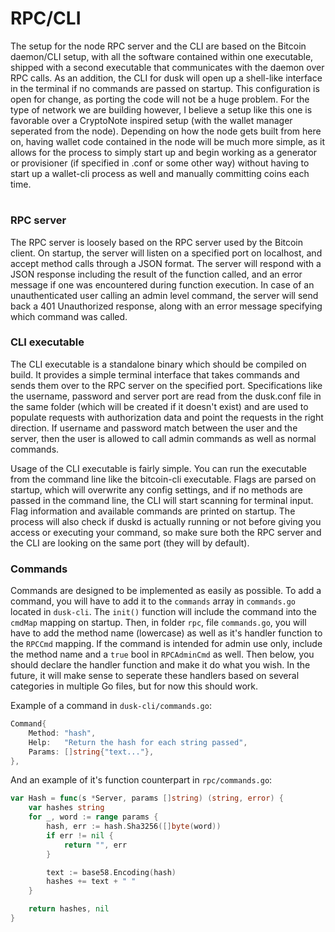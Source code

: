 # RPC/CLI

The setup for the node RPC server and the CLI are based on the Bitcoin daemon/CLI setup, with all the software contained within one executable, shipped with a second executable that communicates with the daemon over RPC calls. As an addition, the CLI for dusk will open up a shell-like interface in the terminal if no commands are passed on startup. This configuration is open for change, as porting the code will not be a huge problem. For the type of network we are building however, I believe a setup like this one is favorable over a CryptoNote inspired setup (with the wallet manager seperated from the node). Depending on how the node gets built from here on, having wallet code contained in the node will be much more simple, as it allows for the process to simply start up and begin working as a generator or provisioner (if specified in .conf or some other way) without having to start up a wallet-cli process as well and manually committing coins each time.

#

### RPC server

The RPC server is loosely based on the RPC server used by the Bitcoin client. On startup, the server will listen on a specified port on localhost, and accept method calls through a JSON format. The server will respond with a JSON response including the result of the function called, and an error message if one was encountered during function execution. In case of an unauthenticated user calling an admin level command, the server will send back a 401 Unauthorized response, along with an error message specifying which command was called.

### CLI executable

The CLI executable is a standalone binary which should be compiled on build. It provides a simple terminal interface that takes commands and sends them over to the RPC server on the specified port. Specifications like the username, password and server port are read from the dusk.conf file in the same folder (which will be created if it doesn't exist) and are used to populate requests with authorization data and point the requests in the right direction. If username and password match between the user and the server, then the user is allowed to call admin commands as well as normal commands.

Usage of the CLI executable is fairly simple. You can run the executable from the command line like the bitcoin-cli executable. Flags are parsed on startup, which will overwrite any config settings, and if no methods are passed in the command line, the CLI will start scanning for terminal input. Flag information and available commands are printed on startup. The process will also check if duskd is actually running or not before giving you access or executing your command, so make sure both the RPC server and the CLI are looking on the same port (they will by default).

### Commands

Commands are designed to be implemented as easily as possible. To add a command, you will have to add it to the `commands` array in `commands.go` located in `dusk-cli`. The `init()` function will include the command into the `cmdMap` mapping on startup. Then, in folder `rpc`, file `commands.go`, you will have to add the method name (lowercase) as well as it's handler function to the `RPCCmd` mapping. If the command is intended for admin use only, include the method name and a `true` bool in `RPCAdminCmd` as well. Then below, you should declare the handler function and make it do what you wish. In the future, it will make sense to seperate these handlers based on several categories in multiple Go files, but for now this should work.

Example of a command in `dusk-cli/commands.go`:

```go
Command{
    Method: "hash",
    Help:   "Return the hash for each string passed",
    Params: []string{"text..."},
},
```

And an example of it's function counterpart in `rpc/commands.go`:

```go
var Hash = func(s *Server, params []string) (string, error) {
	var hashes string
	for _, word := range params {
		hash, err := hash.Sha3256([]byte(word))
		if err != nil {
			return "", err
		}

		text := base58.Encoding(hash)
		hashes += text + " "
	}

	return hashes, nil
}
```
